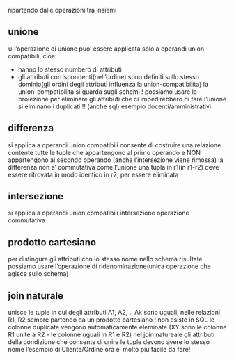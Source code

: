 ripartendo dalle operazioni tra insiemi
## unione
$\cup$
l’operazione di unione puo’ essere applicata solo a operandi union compatibili, cioe:
- hanno lo stesso numbero di attributi
- gli attributi corrispondenti(nell’ordine) sono definiti sullo stesso dominio(gli ordini degli attributi influenza la union-compatibilita)
la union-compatibilita si guarda sugli schemi !
possiamo usare la proiezione per eliminare gli attributi che ci impedirebbero di fare l’unione
si elminano i duplicati !! (anche sql)
esempio docenti/amministrativi
## differenza
si applica a operandi union compatibili
consente di costruire una relazione contente tutte le tuple che appartengono al primo operando e NON appartengono al secondo operando (anche l’intersezione viene rimossa)
la differenza non e’ commutativa come l’unione
una tupla in r1(in r1-r2) deve essere ritrovata in modo identico in r2, per essere eliminata
## intersezione
si applica a operandi union compatibili
intersezione
operazione commutativa
## prodotto cartesiano
per distingure gli attributi con lo stesso nome nello schema risultate possiamo usare l’operazione di ridenominazione(unica operazione che agisce sullo schema)
## join naturale
unisce le tuple in cui degli attributi A1, A2, .. Ak sono uguali, nelle relazioni R1, R2
sempre partendo da un prodotto cartesiano !
non esiste in SQL
le colonne duplicate vengono automaticamente eleminate (XY sono le colonne R1 unite a R2 - le colonne uguali in R1 e R2)
nel join natureale gli attributi della condizione che consente di unire le tuple devono avere lo stesso nome
l’esempio di Cliente/Ordine ora e’ molto piu facile da fare!